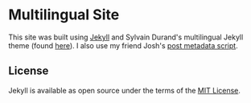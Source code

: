 # Multilingual Site

This site was built using [Jekyll](https://jekyll.github.io/minima/) and Sylvain Durand's multilingual Jekyll theme (found [here](https://github.com/sylvaindurand/jekyll-multilingual)). I also use my friend Josh's [post metadata script](https://github.com/jyn514/jyn514.github.io/blob/master/scripts/new_post).

## License

Jekyll is available as open source under the terms of the [MIT License](http://opensource.org/licenses/MIT).
